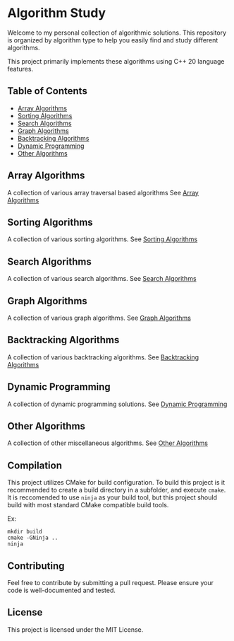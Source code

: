 # Algorithm Study

Welcome to my personal collection of algorithmic solutions. This repository is organized by algorithm type to help you easily find and study different algorithms.

This project primarily implements these algorithms using C++ 20 language features.

## Table of Contents

- [Array Algorithms](#array-algorithms)
- [Sorting Algorithms](#sorting-algorithms)
- [Search Algorithms](#search-algorithms)
- [Graph Algorithms](#graph-algorithms)
- [Backtracking Algorithms](#backtracking-algorithms)
- [Dynamic Programming](#dynamic-programming)
- [Other Algorithms](#other-algorithms)

## Array Algorithms

A collection of various array traversal based algorithms
See [Array Algorithms](./src/array/)

## Sorting Algorithms

A collection of various sorting algorithms.
See [Sorting Algorithms](./src/sorting/)

## Search Algorithms

A collection of various search algorithms.
See [Search Algorithms](./src/search/)

## Graph Algorithms

A collection of various graph algorithms.
See [Graph Algorithms](./src/graph/)

## Backtracking Algorithms

A collection of various backtracking algorithms.
See [Backtracking Algorithms](./src/backtracking/)

## Dynamic Programming

A collection of dynamic programming solutions. 
See [Dynamic Programming](./src/dynamicProgramming/)

## Other Algorithms

A collection of other miscellaneous algorithms.
See [Other Algorithms](./src/otherAlgorithms/)

## Compilation
This project utilizes CMake for build configuration. To build this project is it recommended to create a build directory in a subfolder, and execute `cmake`. It is reccomended to use `ninja` as your build tool, but this project should build with most standard CMake compatible build tools.

Ex:
```
mkdir build
cmake -GNinja ..
ninja
```

## Contributing

Feel free to contribute by submitting a pull request. Please ensure your code is well-documented and tested.

## License

This project is licensed under the MIT License.